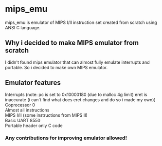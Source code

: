 # mips_emu
mips_emu is emulator of MIPS I/II instruction set created from scratch using ANSI C language.

## Why i decided to make MIPS emulator from scratch
I didn't found mips emulator that can almost fully emulate interrupts and portable. So i decided to make own MIPS emulator.

## Emulator features
Interrupts (note: pc is set to 0x10000180 (due to malloc 4g limit) eret is inaccurate (i can't find what does eret  changes and do so i made my own)) <br />
Coprocessor 0 <br />
Almost all instructions <br />
MIPS I/II (some instructions from MIPS II) <br />
Basic UART 8550 <br />
Portable header only C code <br />

### Any contributions for improving emulator allowed!